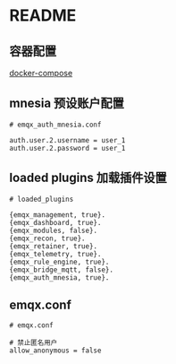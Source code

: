 # README

## 容器配置

[docker-compose](./docker/docker-compose.yml)

## mnesia 预设账户配置

```text
# emqx_auth_mnesia.conf

auth.user.2.username = user_1
auth.user.2.password = user_1
```

## loaded plugins 加载插件设置

```text
# loaded_plugins

{emqx_management, true}.
{emqx_dashboard, true}.
{emqx_modules, false}.
{emqx_recon, true}.
{emqx_retainer, true}.
{emqx_telemetry, true}.
{emqx_rule_engine, true}.
{emqx_bridge_mqtt, false}.
{emqx_auth_mnesia, true}.

```

## emqx.conf

```text
# emqx.conf

# 禁止匿名用户
allow_anonymous = false
```
